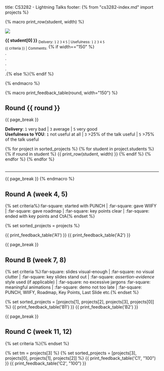 <frontmatter>
title: CS3282 - Lightning Talks
footer:
</frontmatter>
{% from "cs3282-index.md" import projects %}

{% macro print_row(student, width) %}
<tr>
<td style="width:150px; height:{{ "175" if width=="100" else "100" }}px">
<img src="{{ baseUrl }}/students/{{ student[1] }}/photo.png" width="{{ width }}" /><br>
</td>
<td valign="top" style="border: 1px solid black; padding:5px">

****{{ student[0] }}**** <sub>Delivery: `1` `2` `3` `4` `5` | Usefulness: `1` `2` `3` `4` `5`</sub><br>
<md><sub>{{ criteria }} | Comments:</sub></md>
{% if width=="150" %}<br>.
<br>.
<br>.
<br>.
<br>.{% else %}{% endif %}
</td>
</tr>
{% endmacro %}

{% macro print_feedback_table(round, width="150") %}

## Round {{ round }}
{{ page_break }}

**Delivery**: `1` very bad | `3` average | `5` very good<br>
**Usefulness to YOU**: `1` not useful at all | `3` >25% of the talk useful | `5` >75% of the talk useful

<table style="width:100%">
<tbody>
{% for project in sorted_projects %}
{% for student in project.students %}
{% if round in student %}
{{ print_row(student, width) }}
{% endif %}
{% endfor %}
{% endfor %}
</tbody>
</table>
<hr>
{{ page_break }}
{% endmacro %}


## Round A (week 4, 5)

{% set criteria%}:far-square: started with PUNCH | :far-square: gave WIIFY | :far-square: gave roadmap | :far-square: key points clear | :far-square: ended with key points and CtA{% endset %}

{% set sorted_projects = projects %}

{{ print_feedback_table('A1') }}
{{ print_feedback_table('A2') }}

{{ page_break }}

## Round B (week 7, 8)

{% set criteria %}:far-square: slides visual-enough | :far-square: no visual clutter | :far-square: key slides stand out | :far-square: _assertion-evidence_ style used (if applicable) | :far-square: no excessive jargons :far-square: meaningful animations | :far-square: demo not too late | :far-square: PUNCH, WIIFY, Roadmap, Key Points, Last Slide etc.{% endset %}

{% set sorted_projects = [projects[1], projects[2], projects[3], projects[0]] %}
{{ print_feedback_table('B1') }}
{{ print_feedback_table('B2') }}

{{ page_break }}

## Round C (week 11, 12)

{% set criteria %}{% endset %}

{% set tm = projects[3] %}
{% set sorted_projects = [projects[3], projects[0], projects[1], projects[2]] %}
{{ print_feedback_table('C1', "100") }}
{{ print_feedback_table('C2', "100") }}

